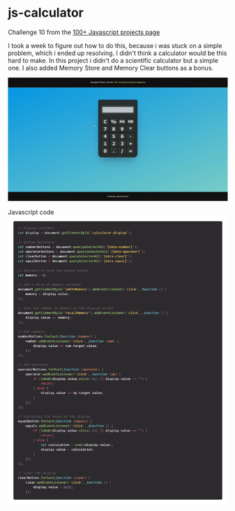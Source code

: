 # js-calculator
Challenge 10 from the [100+ Javascript projects page](https://jsbeginners.com/calculator-javascript-project/)

I took a week to figure out how to do this, because i was stuck on a simple problem, which i ended up resolving. 
I didn't think a calculator would be this hard to make. In this project i didn't do a scientific calculator but a simple one.
I also added Memory Store and Memory Clear buttons as a bonus.

![project picture](challenge10.gif)

Javascript code
![project picture](js-code.png)
